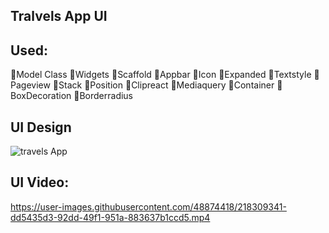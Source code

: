 
## Tralvels App UI 

## Used:
🎯Model Class
🎯Widgets
🎯Scaffold
🎯Appbar
🎯Icon
🎯Expanded
🎯Textstyle
🎯Pageview
🎯Stack
🎯Position
🎯Clipreact
🎯Mediaquery
🎯Container
🎯BoxDecoration
🎯Borderradius

## UI Design
![travels App](https://user-images.githubusercontent.com/48874418/218309952-9063fa6a-3274-43f5-8849-7c95000cf120.png)

## UI Video:
https://user-images.githubusercontent.com/48874418/218309341-dd5435d3-92dd-49f1-951a-883637b1ccd5.mp4






